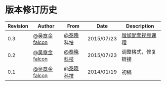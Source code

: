# 版本修订历史

|Revision |  Author          | From               |  Date      |  Description        |
|---------|------------------|--------------------|------------|---------------------|
|   0.3   |[@吴章金falcon][1]|[@泰晓科技][2]      | 2015/07/23 |  [增加配套视频课程][3]  |
|   0.2   |[@吴章金falcon][1]|[@泰晓科技][2]      | 2015/07/23 |  调整格式，修复链接 |
|   0.1   |[@吴章金falcon][1]|[@泰晓科技][2]      | 2014/01/19 |  初稿               |

[1]: http://weibo.com/wuzhangjin
[2]: http://weibo.com/tinylaborg
[3]: https://w.url.cn/s/AMcKZ3a
